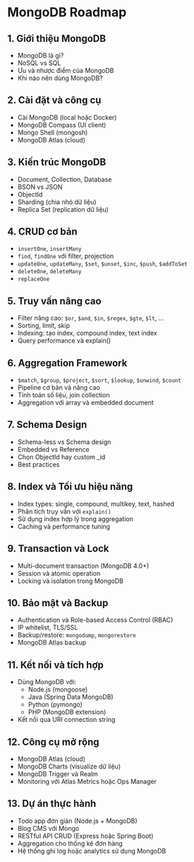 # MongoDB Roadmap

## 1. Giới thiệu MongoDB

- MongoDB là gì?
- NoSQL vs SQL
- Ưu và nhược điểm của MongoDB
- Khi nào nên dùng MongoDB?

## 2. Cài đặt và công cụ

- Cài MongoDB (local hoặc Docker)
- MongoDB Compass (UI client)
- Mongo Shell (mongosh)
- MongoDB Atlas (cloud)

## 3. Kiến trúc MongoDB

- Document, Collection, Database
- BSON vs JSON
- ObjectId
- Sharding (chia nhỏ dữ liệu)
- Replica Set (replication dữ liệu)

## 4. CRUD cơ bản

- `insertOne`, `insertMany`
- `find`, `findOne` với filter, projection
- `updateOne`, `updateMany`, `$set`, `$unset`, `$inc`, `$push`, `$addToSet`
- `deleteOne`, `deleteMany`
- `replaceOne`

## 5. Truy vấn nâng cao

- Filter nâng cao: `$or`, `$and`, `$in`, `$regex`, `$gte`, `$lt`, ...
- Sorting, limit, skip
- Indexing: tạo index, compound index, text index
- Query performance và explain()

## 6. Aggregation Framework

- `$match`, `$group`, `$project`, `$sort`, `$lookup`, `$unwind`, `$count`
- Pipeline cơ bản và nâng cao
- Tính toán số liệu, join collection
- Aggregation với array và embedded document

## 7. Schema Design

- Schema-less vs Schema design
- Embedded vs Reference
- Chọn ObjectId hay custom _id
- Best practices

## 8. Index và Tối ưu hiệu năng

- Index types: single, compound, multikey, text, hashed
- Phân tích truy vấn với `explain()`
- Sử dụng index hợp lý trong aggregation
- Caching và performance tuning

## 9. Transaction và Lock

- Multi-document transaction (MongoDB 4.0+)
- Session và atomic operation
- Locking và isolation trong MongoDB

## 10. Bảo mật và Backup

- Authentication và Role-based Access Control (RBAC)
- IP whitelist, TLS/SSL
- Backup/restore: `mongodump`, `mongorestore`
- MongoDB Atlas backup

## 11. Kết nối và tích hợp

- Dùng MongoDB với:
  - Node.js (mongoose)
  - Java (Spring Data MongoDB)
  - Python (pymongo)
  - PHP (MongoDB extension)
- Kết nối qua URI connection string

## 12. Công cụ mở rộng

- MongoDB Atlas (cloud)
- MongoDB Charts (visualize dữ liệu)
- MongoDB Trigger và Realm
- Monitoring với Atlas Metrics hoặc Ops Manager

## 13. Dự án thực hành

- Todo app đơn giản (Node.js + MongoDB)
- Blog CMS với Mongo
- RESTful API CRUD (Express hoặc Spring Boot)
- Aggregation cho thống kê đơn hàng
- Hệ thống ghi log hoặc analytics sử dụng MongoDB

